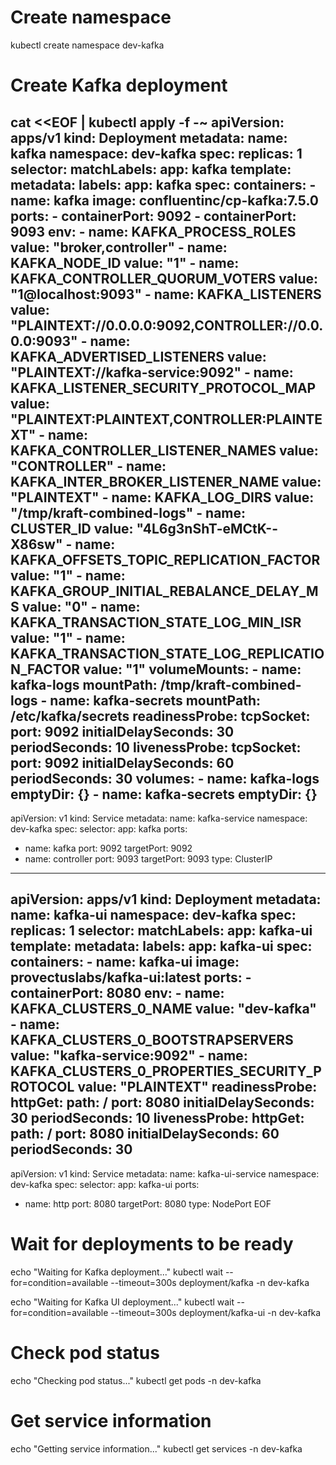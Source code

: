 # Create namespace
kubectl create namespace dev-kafka

# Create Kafka deployment
cat <<EOF | kubectl apply -f -~
apiVersion: apps/v1
kind: Deployment
metadata:
  name: kafka
  namespace: dev-kafka
spec:
  replicas: 1
  selector:
    matchLabels:
      app: kafka
  template:
    metadata:
      labels:
        app: kafka
    spec:
      containers:
      - name: kafka
        image: confluentinc/cp-kafka:7.5.0
        ports:
        - containerPort: 9092
        - containerPort: 9093
        env:
        - name: KAFKA_PROCESS_ROLES
          value: "broker,controller"
        - name: KAFKA_NODE_ID
          value: "1"
        - name: KAFKA_CONTROLLER_QUORUM_VOTERS
          value: "1@localhost:9093"
        - name: KAFKA_LISTENERS
          value: "PLAINTEXT://0.0.0.0:9092,CONTROLLER://0.0.0.0:9093"
        - name: KAFKA_ADVERTISED_LISTENERS
          value: "PLAINTEXT://kafka-service:9092"
        - name: KAFKA_LISTENER_SECURITY_PROTOCOL_MAP
          value: "PLAINTEXT:PLAINTEXT,CONTROLLER:PLAINTEXT"
        - name: KAFKA_CONTROLLER_LISTENER_NAMES
          value: "CONTROLLER"
        - name: KAFKA_INTER_BROKER_LISTENER_NAME
          value: "PLAINTEXT"
        - name: KAFKA_LOG_DIRS
          value: "/tmp/kraft-combined-logs"
        - name: CLUSTER_ID
          value: "4L6g3nShT-eMCtK--X86sw"
        - name: KAFKA_OFFSETS_TOPIC_REPLICATION_FACTOR
          value: "1"
        - name: KAFKA_GROUP_INITIAL_REBALANCE_DELAY_MS
          value: "0"
        - name: KAFKA_TRANSACTION_STATE_LOG_MIN_ISR
          value: "1"
        - name: KAFKA_TRANSACTION_STATE_LOG_REPLICATION_FACTOR
          value: "1"
        volumeMounts:
        - name: kafka-logs
          mountPath: /tmp/kraft-combined-logs
        - name: kafka-secrets
          mountPath: /etc/kafka/secrets
        readinessProbe:
          tcpSocket:
            port: 9092
          initialDelaySeconds: 30
          periodSeconds: 10
        livenessProbe:
          tcpSocket:
            port: 9092
          initialDelaySeconds: 60
          periodSeconds: 30
      volumes:
      - name: kafka-logs
        emptyDir: {}
      - name: kafka-secrets
        emptyDir: {}
---
apiVersion: v1
kind: Service
metadata:
  name: kafka-service
  namespace: dev-kafka
spec:
  selector:
    app: kafka
  ports:
  - name: kafka
    port: 9092
    targetPort: 9092
  - name: controller
    port: 9093
    targetPort: 9093
  type: ClusterIP
---
apiVersion: apps/v1
kind: Deployment
metadata:
  name: kafka-ui
  namespace: dev-kafka
spec:
  replicas: 1
  selector:
    matchLabels:
      app: kafka-ui
  template:
    metadata:
      labels:
        app: kafka-ui
    spec:
      containers:
      - name: kafka-ui
        image: provectuslabs/kafka-ui:latest
        ports:
        - containerPort: 8080
        env:
        - name: KAFKA_CLUSTERS_0_NAME
          value: "dev-kafka"
        - name: KAFKA_CLUSTERS_0_BOOTSTRAPSERVERS
          value: "kafka-service:9092"
        - name: KAFKA_CLUSTERS_0_PROPERTIES_SECURITY_PROTOCOL
          value: "PLAINTEXT"
        readinessProbe:
          httpGet:
            path: /
            port: 8080
          initialDelaySeconds: 30
          periodSeconds: 10
        livenessProbe:
          httpGet:
            path: /
            port: 8080
          initialDelaySeconds: 60
          periodSeconds: 30
---
apiVersion: v1
kind: Service
metadata:
  name: kafka-ui-service
  namespace: dev-kafka
spec:
  selector:
    app: kafka-ui
  ports:
  - name: http
    port: 8080
    targetPort: 8080
  type: NodePort
EOF

# Wait for deployments to be ready
echo "Waiting for Kafka deployment..."
kubectl wait --for=condition=available --timeout=300s deployment/kafka -n dev-kafka

echo "Waiting for Kafka UI deployment..."
kubectl wait --for=condition=available --timeout=300s deployment/kafka-ui -n dev-kafka

# Check pod status
echo "Checking pod status..."
kubectl get pods -n dev-kafka

# Get service information
echo "Getting service information..."
kubectl get services -n dev-kafka